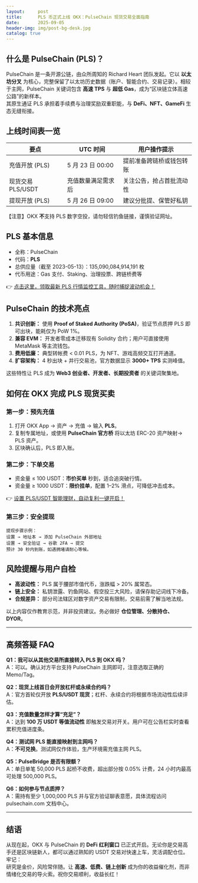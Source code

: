 ```yaml
---
layout:     post
title:      PLS 币正式上线 OKX：PulseChain 现货交易全面指南
date:       2025-09-05
header-img: img/post-bg-desk.jpg
catalog: true
---
```


## 什么是 PulseChain (PLS)？
PulseChain 是一条开源公链，由众所周知的 Richard Heart 团队发起。它以 **以太坊分叉** 为核心，完整保留了以太坊历史数据（账户、智能合约、交易记录）。相较于主网，PulseChain 关键词包含 **高速 TPS** 与 **超低 Gas**，成为“区块链立体高速公路”的新样本。  
其原生通证 PLS 承担着手续费与治理奖励双重职能，与 **DeFi、NFT、GameFi** 生态无缝衔接。

## 上线时间表一览
| 要点               | UTC 时间           | 用户操作提示                     |
|--------------------|--------------------|----------------------------------|
| 充值开放 (PLS)      | 5 月 23 日 00:00    | 提前准备跨链桥或钱包转账         |
| 现货交易 PLS/USDT    | 充值数量满足需求后  | 关注公告，抢占首批流动性         |
| 提现开放 (PLS)      | 5 月 26 日 09:00    | 建议分批提、保管好私钥           |

【注意】OKX **不**支持 PLS 数字空投，请勿轻信钓鱼链接，谨慎验证网址。

## PLS 基本信息
- 全称：PulseChain  
- 代码：**PLS**  
- 总供应量（截至 2023-05-13）：135,090,084,914,191 枚  
- 代币用途：Gas 支付、Staking、治理投票、跨链桥费等  

👉 [点击这里，领取最新 PLS 行情监控工具，随时捕捉波动机会！](https://okxdog.com/)

## PulseChain 的技术亮点
1. **共识创新：** 使用 **Proof of Staked Authority (PoSA)**，验证节点质押 PLS 即可出块，能耗仅为 PoW 1%。  
2. **兼容 EVM：** 开发者零成本迁移现有 Solidity 合约；用户可直接使用 MetaMask 等主流钱包。  
3. **费用低廉：** 典型转帐费 < 0.01 PLS，为 NFT、游戏高频交互打开通道。  
4. **扩容架构：** 4 秒出块 + 并行交易池，官方数据显示 **3000+ TPS** 实测峰值。  

这些特性让 PLS 成为 **Web3 创业者、开发者、长期投资者** 的关键词聚集地。

## 如何在 OKX 完成 PLS 现货买卖
### 第一步：预先充值
1. 打开 OKX App → 资产 → 充值 → 输入 **PLS**。  
2. 复制专属地址，或使用 **PulseChain 官方桥** 将以太坊 ERC-20 资产映射→ PLS 资产。  
3. 区块确认后，PLS 即入账。

### 第二步：下单交易
- 资金量 ≤ 100 USDT：**市价买单** 秒到，适合追突破行情。  
- 资金量 ≥ 1000 USDT：**限价挂单**，配置 1–2% 滑点，可降低冲击成本。  

👉 [设置 PLS/USDT 智能理财，自动复利一键开启！](https://okxdog.com/)

### 第三步：安全提现
```
提现步骤示例：
设置 → 地址本 → 添加 PulseChain 外部地址  
设置 → 安全验证 → 谷歌 2FA → 提交  
预计 30 秒内到账，如遇拥堵请耐心等候。
```

## 风险提醒与用户自检
- **高波动性：** PLS 属于腰部市值代币，涨跌幅 > 20% 属常态。  
- **链上安全：** 私钥泄露、钓鱼网站、假空投三大风险，请保存助记词线下冷备。  
- **合规差异：** 部分司法辖区对数字资产交易有限制，交易前需了解当地法规。  

以上内容仅作教育示范，并非投资建议。务必做好 **仓位管理、分散持仓、DYOR**。

---

## 高频答疑 FAQ

**Q1：我可以从其他交易所直接转入 PLS 到 OKX 吗？**  
A：可以。确认对方平台支持 PulseChain 主网即可，注意选取正确的 Memo/Tag。

**Q2：现货上线首日会开放杠杆或永续合约吗？**  
A：官方首轮仅开放 **PLS/USDT 现货**；杠杆、永续合约将根据市场流动性后续评估。

**Q3：充值数量怎样才算“充足”？**  
A：达到 **100 万 USDT 等值流动性** 即触发交易对开关。用户可在公告栏实时查看累积充值进度条。

**Q4：测试网 PLS 能直接映射到主网吗？**  
A：**不可兑换**。测试网仅作体验，生产环境需充值主网 PLS。

**Q5：PulseBridge 是否有限额？**  
A：单日单笔 50,000 PLS 起桥不收费，超出部分按 0.05% 计费，24 小时内最高可处理 500,000 PLS。

**Q6：如何参与节点质押？**  
A：需持有至少 1,000,000 PLS 并与官方验证聊表意愿，具体流程访问 pulsechain.com 文档中心。

---

## 结语
从现在起，OKX 与 PulseChain 的 **DeFi 红利窗口** 已正式开启。无论你是交易高手还是区块链新人，都可以通过熟知的 USDT 交易对快速上车，灵活调配仓位。牢记：  
研究是金价，风险常伴随。让 **高速、低费、链上创新** 成为你的收益催化剂，而非情绪化交易的导火索。祝你交易顺利，收益长红！